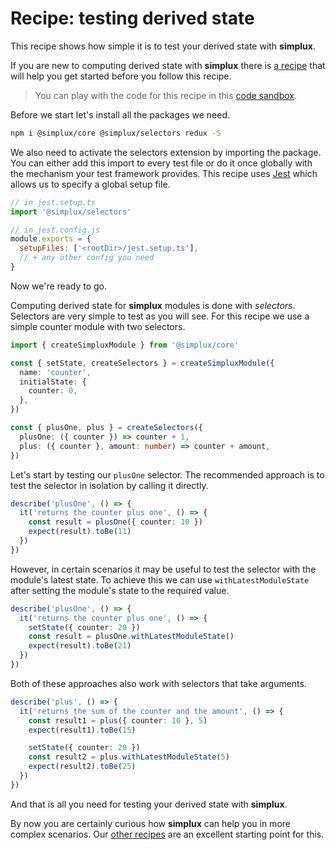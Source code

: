 # Recipe: testing derived state

This recipe shows how simple it is to test your derived state with **simplux**.

If you are new to computing derived state with **simplux** there is [a recipe](../computing-derived-state#readme) that will help you get started before you follow this recipe.

> You can play with the code for this recipe in this [code sandbox](https://codesandbox.io/s/github/MrWolfZ/simplux/tree/master/recipes/basics/testing-derived-state).

Before we start let's install all the packages we need.

```sh
npm i @simplux/core @simplux/selectors redux -S
```

We also need to activate the selectors extension by importing the package. You can either add this import to every test file or do it once globally with the mechanism your test framework provides. This recipe uses [Jest](https://jestjs.io/) which allows us to specify a global setup file.

```ts
// in jest.setup.ts
import '@simplux/selectors'
```

```js
// in jest.config.js
module.exports = {
  setupFiles: ['<rootDir>/jest.setup.ts'],
  // + any other config you need
}
```

Now we're ready to go.

Computing derived state for **simplux** modules is done with _selectors_. Selectors are very simple to test as you will see. For this recipe we use a simple counter module with two selectors.

```ts
import { createSimpluxModule } from '@simplux/core'

const { setState, createSelectors } = createSimpluxModule({
  name: 'counter',
  initialState: {
    counter: 0,
  },
})

const { plusOne, plus } = createSelectors({
  plusOne: ({ counter }) => counter + 1,
  plus: ({ counter }, amount: number) => counter + amount,
})
```

Let's start by testing our `plusOne` selector. The recommended approach is to test the selector in isolation by calling it directly.

```ts
describe('plusOne', () => {
  it('returns the counter plus one', () => {
    const result = plusOne({ counter: 10 })
    expect(result).toBe(11)
  })
})
```

However, in certain scenarios it may be useful to test the selector with the module's latest state. To achieve this we can use `withLatestModuleState` after setting the module's state to the required value.

```ts
describe('plusOne', () => {
  it('returns the counter plus one', () => {
    setState({ counter: 20 })
    const result = plusOne.withLatestModuleState()
    expect(result).toBe(21)
  })
})
```

Both of these approaches also work with selectors that take arguments.

```ts
describe('plus', () => {
  it('returns the sum of the counter and the amount', () => {
    const result1 = plus({ counter: 10 }, 5)
    expect(result1).toBe(15)

    setState({ counter: 20 })
    const result2 = plus.withLatestModuleState(5)
    expect(result2).toBe(25)
  })
})
```

And that is all you need for testing your derived state with **simplux**.

By now you are certainly curious how **simplux** can help you in more complex scenarios. Our [other recipes](../../../../..#recipes) are an excellent starting point for this.
